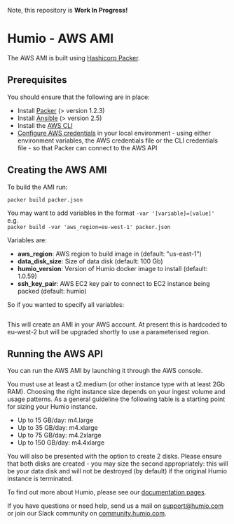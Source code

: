 Note, this repository is **Work In Progress!**

# Humio - AWS AMI

The AWS AMI is built using [Hashicorp Packer](https://www.packer.io/).  

## Prerequisites

You should ensure that the following are in place:

- Install [Packer](https://www.packer.io/downloads.html) (> version 1.2.3)
- Install [Ansible](http://docs.ansible.com/ansible/latest/installation_guide/intro_installation.html) (> version 2.5)
- Install the [AWS CLI]()
- [Configure AWS credentials](https://docs.aws.amazon.com/cli/latest/userguide/cli-chap-getting-started.html) in your local environment - using either environment variables, the AWS credentials file or the CLI credentials file - so that Packer can connect to the AWS API

## Creating the AWS AMI

To build the AMI run:

`packer build packer.json`

You may want to add variables in the format `-var '[variable]=[value]'`  
e.g.   
`packer build -var 'aws_region=eu-west-1' packer.json`

Variables are:

* **aws_region**: AWS region to build image in (default: "us-east-1")
* **data\_disk\_size**: Size of data disk (default: 100 Gb)
* **humio_version**: Version of Humio docker image to install (default: 1.0.59)
* **ssh\_key\_pair**: AWS EC2 key pair to connect to EC2 instance being packed (default: humio)

So if you wanted to specify all variables:  
```packer build -var 'aws_region=us-east-1' -var 'data_disk_size=100' -var 'humio_version: 1.0.59' -var 'ssh_key_pair=humio' packer.json
```



This will create an AMI in your AWS account. At present this is hardcoded to eu-west-2 but will be upgraded shortly to use a parameterised region.




## Running the AWS API

You can run the AWS AMI by launching it through the AWS console. 

You must use at least a t2.medium (or other instance type with at least 2Gb RAM). Choosing the right instance size depends on your ingest volume and usage patterns. As a general guideline the following table is a starting point for sizing your Humio instance.

- Up to 15 GB/day: m4.large
- Up to 35 GB/day: m4.xlarge
- Up to 75 GB/day: m4.2xlarge
- Up to 150 GB/day: m4.4xlarge

You will also be presented with the option to create 2 disks. Please ensure that both disks are created - you may size the second appropriately: this will be your data disk and will not be destroyed (by default) if the original Humio instance is terminated.

To find out more about Humio, please see our [documentation pages](https://docs.humio.com).

If you have questions or need help, send us a mail on
[support@humio.com](mailto:support@humio.com) or join our Slack
community on [community.humio.com](http://community.humio.com).
